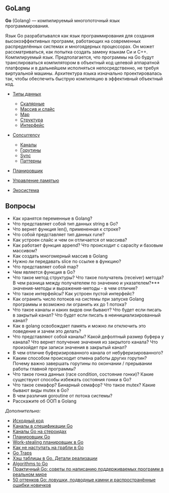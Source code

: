 ## GoLang

**Go** (Golang) — компилируемый многопоточный язык программирования.

Язык Go разрабатывался как язык программирования для создания высокоэффективных программ, работающих на современных
распределённых системах и многоядерных процессорах. Он может рассматриваться, как попытка создать замену языкам Си и
C++. Компилируемый язык. Предполагается, что программы на Go будут транслироваться компилятором в объектный код целевой
аппаратной платформы и в дальнейшем исполняться непосредственно, не требуя виртуальной машины. Архитектура языка
изначально проектировалась так, чтобы обеспечить быструю компиляцию в эффективный объектный код.

* [Типы данных](types/README.md)
    * [Скалярные](types/scalar.md)
    * [Массив и слайс](types/array_slice.md)
    * [Map](types/map.md)
    * [Структура](types/struct.md)
    * [Интерфейс](types/interface.md)

* [Сoncurrency](concurrency/README.md)
    * [Каналы](concurrency/chanel.md)
    * [Горутины](concurrency/gouritine.md)
    * [Sync](concurrency/sync.md)
    * [Паттерны](concurrency/patterns.md)
* [Планировщик](scheduler.md)
* [Управление памятью](memory.md)
* [Экосистема](ecosystem.md)

## Вопросы

- Как хранятся переменные в Golang?
- Что представляет собой тип данных string в Go?
- Что вернет функция len(), примененная к строке?
- Что собой представляет тип данных rune?
- Как устроен слайс и чем он отличается от массива?
- Как работает функция append? Что происходит с capacity и базовым массивом?
- Как создать многомерный массив в Golang
- Нужно ли передавать slice по ссылке в функцию?
- Что представляет собой map?
- Чем является функция в Go?
- Что такое метод структуры? Что такое получатель (receiver) метода? В чем разница между получателем по значению и
  указателем?*** значения-методы и выражения-методы - в чем отличие?
- Что такое интерфейсы? Как устроен пустой интерфейс?
- Как огранить число потоков на системы при запуске Golang программы и возможно ли огранить их до 1 потока?
- Что такое каналы и каких видов они бывают? Что будет если писать в закрытый канал? Что будет если писать в
  неинициализированный канал?
- Как в golang освобождает память и можно ли отключить это поведение и зачем это делать?
- Что представляют собой каналы? Какой дефолтный размер буфера у канала? Что вернет получение значения из закрытого
  канала? Что произойдет при записи значения в закрытый канал?
- В чем отличие буферизированного канала от небуферизированного?
- Каким способом происходит отмена работы других горутин? Почему важно завершать горутины по окончании / прерывании
  работы главной программы?
- Что такое гонка данных (race condition, состояние гонки)? Какие существуют способы избежать состояния гонки в Go?
- Что такое семафор? Бинарный семафор? Что такое mutex? Какие бывают виды mutex в Go?
- В чем различия goroutine от потока системы?
- Расскажите об ООП в Golang

*Дополнительно:*

- [Исходный код](https://golang.org/src/runtime/chan.go)
- [Каналы в спецификации Go](https://golang.org/ref/spec#Channel_types)
- [Каналы Go на стероидах](https://docs.google.com/document/d/1yIAYmbvL3JxOKOjuCyon7JhW4cSv1wy5hC0ApeGMV9s/pub)
- [Планировщик Go](https://habr.com/ru/company/ua-hosting/blog/269271/)
- [Work-stealing планировщик в Go](https://habr.com/ru/post/333654/)
- [Как не наступать на грабли в Go](https://habr.com/ru/post/325468)
- [Go Traps](https://go-traps.appspot.com/)
- [Хэш таблицы в Go. Детали реализации](https://habr.com/ru/post/457728)
- [Algorithms to Go](https://yourbasic.org/)
- [Практичный Go: советы по написанию поддерживаемых программ в реальном мире](https://habr.com/ru/post/441842/)
- [50 оттенков Go: ловушки, подводные камни и распространённые ошибки новичков](https://habr.com/ru/company/mailru/blog/314804/)